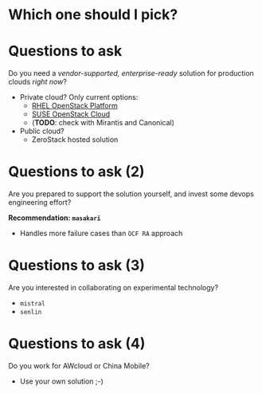 <!-- .slide: data-state="section-break" id="advice" -->
# Which one should I pick?


<!-- .slide: data-state="normal" id="questions-to-ask-1" -->
# Questions to ask

Do you need a *vendor-supported, enterprise-ready* solution for production
clouds *right now*?

*   Private cloud?  Only current options:
    -   [RHEL OpenStack Platform](https://access.redhat.com/products/red-hat-enterprise-linux-openstack-platform/)
    -   [SUSE OpenStack Cloud](http://suse.com/cloud)
    -   (**TODO**: check with Mirantis and Canonical)
*   Public cloud?
    -   ZeroStack hosted solution


<!-- .slide: data-state="normal" id="questions-to-ask-2" -->
# Questions to ask (2)

Are you prepared to support the solution yourself, and invest some
devops engineering effort?

**Recommendation: `masakari`**

*   Handles more failure cases than `OCF RA` approach


<!-- .slide: data-state="normal" id="questions-to-ask-3" -->
# Questions to ask (3)

Are you interested in collaborating on experimental technology?

*   `mistral`
*   `senlin`


<!-- .slide: data-state="normal" id="questions-to-ask-4" -->
# Questions to ask (4)

Do you work for AWcloud or China Mobile?

-    Use your own solution ;-)
